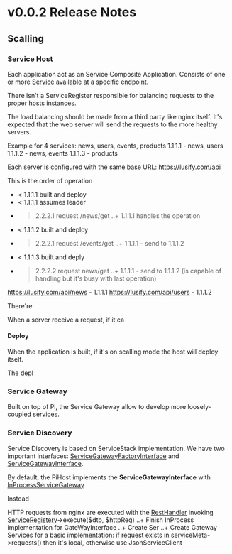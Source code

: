 # v0.0.2 Release Notes

## Scalling



### Service Host

Each application act as an Service Composite Application. Consists of one or more [Service](src/Pi/Service.php) available at a specific endpoint.

There isn't a ServiceRegister responsible for balancing requests to the proper hosts instances.

The load balancing should be made from a third party like nginx itself. It's expected that the web server will send the requests to the more healthy servers.

Example for 4 services: news, users, events, products
1.1.1.1 - news, users
1.1.1.2 - news, events
1.1.1.3 - products

Each server is configured with the same base URL: https://lusify.com/api


This is the order of operation 
+ < 1.1.1.1 built and deploy
+ < 1.1.1.1 assumes leader
+ > 2.2.2.1 request /news/get
..+ 1.1.1.1 handles the operation
+ < 1.1.1.2 built and deploy
+ > 2.2.2.1 request /events/get
..+ 1.1.1.1 - send to 1.1.1.2  
+ < 1.1.1.3 built and deply
+ > 2.2.2.2 request news/get
..+ 1.1.1.1 - send to 1.1.1.2 (is capable of handling but it's busy with last operation)


https://lusify.com/api/news - 1.1.1.1
https://lusify.com/api/users - 1.1.1.2

There're

When a server receive a request, if it ca

#### Deploy

When the application is built, if it's on scalling mode the host will deploy itself.

The depl

### Service Gateway

Built on top of Pi, the Service Gateway allow to develop more loosely-coupled services. 

### Service Discovery

Service Discovery is based on ServiceStack implementation. We have two important interfaces: [ServiceGatewayFactoryInterface](https://github.com/guilhermegeek/communia/blob/master/src/Pi-Interfaces/ServiceGatewayFactoryInterface.php) and [ServiceGatewayInterface](https://github.com/guilhermegeek/communia/blob/master/src/Pi-Interfaces/ServiceGatewayInterface.php).

By default, the PiHost implements the **ServiceGatewayInterface** with [InProcessServiceGateway](src/Pi/InProcessServiceGateway.php)

Instead

HTTP requests from nginx are executed with the [RestHandler](src/Pi/Host/Handlers/RestHandler.php) invoking [ServiceRegistery](src/Pi/Host/ServiceRegistery.php)->execute($dto, $httpReq)
..+ Finish InProcess implementation for GateWayInterface
..+ Create Ser
..+ Create Gateway Services for a basic implementation: if request exists in serviceMeta->requests() then it's local, otherwise use JsonServiceClient
